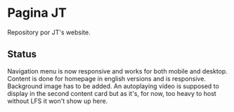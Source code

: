 # Pagina JT

Repository por JT's website.


## Status

Navigation menu is now responsive and works for both mobile and desktop. Content is done for homepage in english versions and is responsive. Background 
image has to be added. 
An autoplaying video is supposed to display in the second content card but as it's, for now, too heavy to host without LFS it won't show up here.
